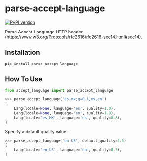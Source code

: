 # parse-accept-language

[![PyPI version](https://badge.fury.io/py/parse-accept-language.svg)](https://badge.fury.io/py/parse-accept-language)


Parse Accept-Language HTTP header (https://www.w3.org/Protocols/rfc2616/rfc2616-sec14.html#sec14).

## Installation

```bash
pip install parse-accept-language
```

## How To Use

```python
from accept_language import parse_accept_language

>>> parse_accept_language('es-mx;q=0.8,es,en')
[
    Lang(locale=None, language='es', quality=1.0),
    Lang(locale=None, language='en', quality=1.0),
    Lang(locale='es_MX', language='es', quality=0.8),
]
```

Specify a default quality value:

```python
>>> parse_accept_language('en-US', default_quality=0.5)
[
    Lang(locale='en_US', language='en', quality=0.5),
]
```
